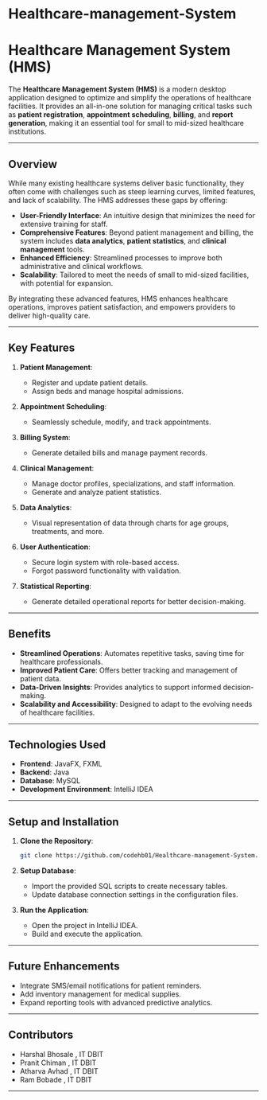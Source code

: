 # Healthcare-management-System
# **Healthcare Management System (HMS)**

The **Healthcare Management System (HMS)** is a modern desktop application designed to optimize and simplify the operations of healthcare facilities. It provides an all-in-one solution for managing critical tasks such as **patient registration**, **appointment scheduling**, **billing**, and **report generation**, making it an essential tool for small to mid-sized healthcare institutions.

---

## **Overview**

While many existing healthcare systems deliver basic functionality, they often come with challenges such as steep learning curves, limited features, and lack of scalability. The HMS addresses these gaps by offering:

- **User-Friendly Interface**: An intuitive design that minimizes the need for extensive training for staff.
- **Comprehensive Features**: Beyond patient management and billing, the system includes **data analytics**, **patient statistics**, and **clinical management** tools.
- **Enhanced Efficiency**: Streamlined processes to improve both administrative and clinical workflows.
- **Scalability**: Tailored to meet the needs of small to mid-sized facilities, with potential for expansion.

By integrating these advanced features, HMS enhances healthcare operations, improves patient satisfaction, and empowers providers to deliver high-quality care.

---

## **Key Features**

1. **Patient Management**:
   - Register and update patient details.
   - Assign beds and manage hospital admissions.

2. **Appointment Scheduling**:
   - Seamlessly schedule, modify, and track appointments.

3. **Billing System**:
   - Generate detailed bills and manage payment records.

4. **Clinical Management**:
   - Manage doctor profiles, specializations, and staff information.
   - Generate and analyze patient statistics.

5. **Data Analytics**:
   - Visual representation of data through charts for age groups, treatments, and more.

6. **User Authentication**:
   - Secure login system with role-based access.
   - Forgot password functionality with validation.

7. **Statistical Reporting**:
   - Generate detailed operational reports for better decision-making.

---

## **Benefits**

- **Streamlined Operations**: Automates repetitive tasks, saving time for healthcare professionals.
- **Improved Patient Care**: Offers better tracking and management of patient data.
- **Data-Driven Insights**: Provides analytics to support informed decision-making.
- **Scalability and Accessibility**: Designed to adapt to the evolving needs of healthcare facilities.

---

## **Technologies Used**

- **Frontend**: JavaFX, FXML
- **Backend**: Java
- **Database**: MySQL
- **Development Environment**: IntelliJ IDEA

---

## **Setup and Installation**

1. **Clone the Repository**:
   ```bash
   git clone https://github.com/codehb01/Healthcare-management-System.git
   ```
2. **Setup Database**:
   - Import the provided SQL scripts to create necessary tables.
   - Update database connection settings in the configuration files.

3. **Run the Application**:
   - Open the project in IntelliJ IDEA.
   - Build and execute the application.

---

## **Future Enhancements**

- Integrate SMS/email notifications for patient reminders.
- Add inventory management for medical supplies.
- Expand reporting tools with advanced predictive analytics.

---

## **Contributors**

- Harshal Bhosale , IT DBIT 
- Pranit Chiman , IT DBIT
- Atharva Avhad , IT DBIT
- Ram Bobade , IT DBIT

---
